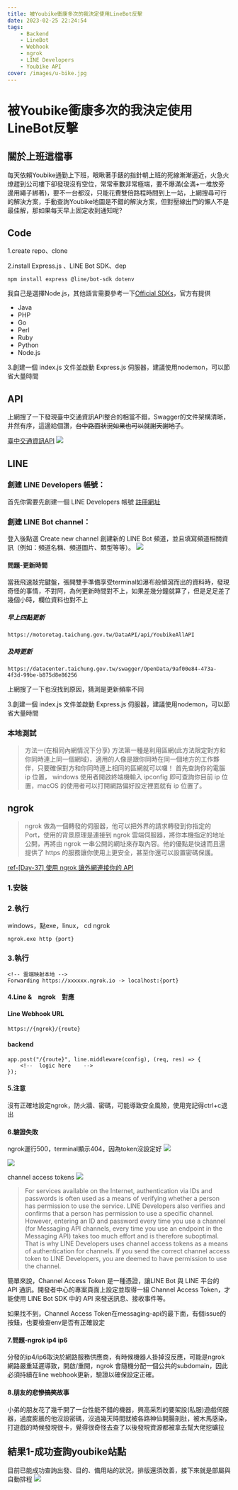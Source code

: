 ```yaml
---
title: 被Youbike衝康多次的我決定使用LineBot反擊
date: 2023-02-25 22:24:54
tags:
    - Backend
    - LineBot
    - Webhook
    - ngrok
    - LINE Developers
    - Youbike API
cover: /images/u-bike.jpg
---
```

# 被Youbike衝康多次的我決定使用LineBot反擊

## 關於上班這檔事
每天依賴Youbike通勤上下班，眼瞅著手錶的指針朝上班的死線漸漸逼近，火急火燎趕到公司樓下卻發現沒有空位，常常車數非常極端，要不爆滿(全滿+一堆放旁邊用繩子綁著)，要不一台都沒，只能花費雙倍路程時間到上一站，上網搜尋可行的解決方案，手動查詢Youbike地圖是不錯的解決方案，但對壓線出門的懶人不是最佳解，那如果每天早上固定收到通知呢?

## Code
1.create repo、clone

2.install Express.js 、LINE Bot SDK、dep

```
npm install express @line/bot-sdk dotenv
```
我自己是選擇Node.js，其他語言需要參考一下[Official SDKs](https://developers.line.biz/en/docs/downloads/)，官方有提供
- Java
- PHP
- Go 
- Perl
- Ruby
- Python
- Node.js


3.創建一個 index.js 文件並啟動 Express.js 伺服器，建議使用nodemon，可以節省大量時間

## API
上網搜了一下發現臺中交通資訊API整合的相當不錯，Swagger的文件架構清晰，井然有序，這邊給個讚，~~台中路面狀況如果也可以就謝天謝地了~~。

[臺中交通資訊API](https://motoretag.taichung.gov.tw/DataAPI/swagger/ui/index#/YoubikeAPI)
![](/images/youbike-api.jpg)

## LINE 
### 創建 LINE Developers 帳號：
首先你需要先創建一個 LINE Developers 帳號
[註冊網址](https://developers.line.biz/en/)

### 創建 LINE Bot channel：
登入後點選 Create new channel 創建新的 LINE Bot 頻道，並且填寫頻道相關資訊（例如：頻道名稱、頻道圖片、類型等等）。
![](/images/channel.jpg)



#### 問題-更新時間
當我飛速敲完鍵盤，張開雙手準備享受terminal如瀑布般傾瀉而出的資料時，發現奇怪的事情，不對阿，為何更新時間對不上，如果差幾分鐘就算了，但是足足差了幾個小時，欄位資料也對不上
##### 早上四點更新
```
https://motoretag.taichung.gov.tw/DataAPI/api/YoubikeAllAPI
```
##### 及時更新
```
https://datacenter.taichung.gov.tw/swagger/OpenData/9af00e84-473a-4f3d-99be-b875d8e86256
```
上網搜了一下也沒找到原因，猜測是更新頻率不同


3.創建一個 index.js 文件並啟動 Express.js 伺服器，建議使用nodemon，可以節省大量時間

### 本地測試
> 方法一(在相同內網情況下分享)
方法第一種是利用區網(此方法限定對方和你同時連上同一個網域)，適用的人像是跟你同時在同一個地方的工作夥伴，只要確保對方和你同時連上相同的區網就可以囉！
首先查詢你的電腦 ip 位置， windows 使用者開啟終端機輸入 ipconfig 即可查詢你目前 ip 位置，macOS 的使用者可以打開網路偏好設定裡面就有 ip 位置了。

## ngrok
> ngrok 做為一個轉發的伺服器，他可以把外界的請求轉發到你指定的 Port，使用的背景原理是連接到 ngrok 雲端伺服器，將你本機指定的地址公開，再將由 ngrok 一串公開的網址來存取內容。他的優點是快速而且還提供了 https 的服務讓你使用上更安全，甚至你還可以設置密碼保護。

[ref-[Day-37] 使用 ngrok 讓外網連接你的 API](https://ithelp.ithome.com.tw/articles/10197345)

### 1.安裝
### 2.執行

windows，點exe，linux， cd ngrok
```
ngrok.exe http {port}
```
### 3.執行 
```
<!-- 雲端映射本地 -->
Forwarding https://xxxxxx.ngrok.io -> localhost:{port}
```
#### 4.Line &　ngrok　對應
#### Line Webhook URL
```
https://{ngrok}/{route}
```
#### backend
```
app.post("/{route}", line.middleware(config), (req, res) => {
    <!--  logic here    -->
});
```

#### 5.注意
沒有正確地設定ngrok，防火牆、密碼，可能導致安全風險，使用完記得ctrl+c退出

#### 6.驗證失敗
ngrok運行500，terminal顯示404，因為token沒設定好
![](/images/500.jpg)


![](/images/404.jpg)

channel access tokens
![](/images/auth-login.jpg)
> For services available on the Internet, authentication via IDs and passwords is often used as a means of verifying whether a person has permission to use the service. LINE Developers also verifies and confirms that a person has permission to use a specific channel. However, entering an ID and password every time you use a channel (for Messaging API channels, every time you use an endpoint in the Messaging API) takes too much effort and is therefore suboptimal.
That is why LINE Developers uses channel access tokens as a means of authentication for channels. If you send the correct channel access token to LINE Developers, you are deemed to have permission to use the channel.

簡單來說，Channel Access Token 是一種憑證，讓LINE Bot 與 LINE 平台的 API 通訊。開發者中心的專案頁面上設定並取得一組 Channel Access Token，才能使用 LINE Bot SDK 中的 API 來發送訊息、接收事件等。

如果找不到，Channel Access Token在messaging-api的最下面，有個issue的按鈕，也要檢查env是否有正確設定

#### 7.問題-ngrok ip4 ip6
分發的ip4/ip6取決於網路服務供應商，有時候機器人掛掉沒反應，可能是ngrok網路嚴重延遲導致，開啟/重開，ngrok 會隨機分配一個公共的subdomain，因此必須持續在line webhook更新，驗證以確保設定正確。


#### 8.朋友的悲慘~~搞笑~~故事
小弟的朋友花了幾千開了一台性能不錯的機器，興高采烈的要架設(私服)遊戲伺服器，過度膨脹的他沒設密碼，沒過幾天時間就被各路神仙開腸剖肚，被木馬感染，打遊戲的時候發現很卡，覺得很奇怪去查了以後發現資源都被拿去幫大佬挖礦拉

## 結果1-成功查詢youbike站點
目前已能成功查詢出發、目的、備用站的狀況，排版還須改善，接下來就是部屬與自動排程
![](/images/query-youbike-success.jpg)
